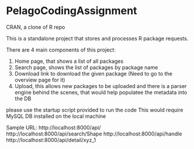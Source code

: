 # PelagoCodingAssignment
CRAN, a clone of R repo


This is a standalone project that stores and processes 
R package requests. 

There are 4 main components of this project:
1. Home page, that shows a list of all packages
2. Search page, shows the list of packages by package name
3. Download link to download the given package (Need to go to the overview page for it)
4. Upload, this allows new packages to be uploaded  and there is a parser engine behind the scenes, 
that would help populatee the metadata into the DB

please use the startup script provided to run the code
This would require MySQL DB installed on the local machine


Sample URL:
http://localhost:8000/api/
http://localhost:8000/api/search/Shape
http://localhost:8000/api/handle
http://localhost:8000/api/detail/xyz_1